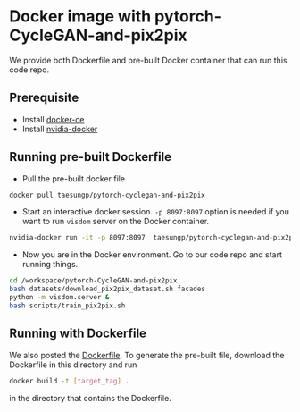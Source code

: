 # Docker image with pytorch-CycleGAN-and-pix2pix

We provide both Dockerfile and pre-built Docker container that can run this code repo.

## Prerequisite

- Install [docker-ce](https://docs.docker.com/install/linux/docker-ce/ubuntu/)
- Install [nvidia-docker](https://github.com/NVIDIA/nvidia-docker#quickstart)

## Running pre-built Dockerfile

- Pull the pre-built docker file

```bash
docker pull taesungp/pytorch-cyclegan-and-pix2pix
```

- Start an interactive docker session. `-p 8097:8097` option is needed if you want to run `visdom` server on the Docker container.

```bash
nvidia-docker run -it -p 8097:8097  taesungp/pytorch-cyclegan-and-pix2pix
```

- Now you are in the Docker environment. Go to our code repo and start running things.
```bash
cd /workspace/pytorch-CycleGAN-and-pix2pix
bash datasets/download_pix2pix_dataset.sh facades
python -m visdom.server &
bash scripts/train_pix2pix.sh
```

## Running with Dockerfile

We also posted the [Dockerfile](Dockerfile). To generate the pre-built file, download the Dockerfile in this directory and run
```bash
docker build -t [target_tag] .
```
in the directory that contains the Dockerfile.
